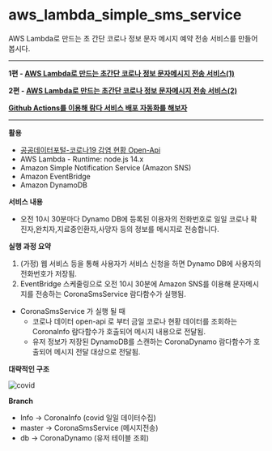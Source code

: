 # aws_lambda_simple_sms_service
AWS Lambda로 만드는 초 간단 코로나 정보 문자 메시지 예약 전송 서비스를 만들어 봅시다.  
  

----  
  
**1편 - [AWS Lambda로 만드는 초간단 코로나 정보 문자메시지 전송 서비스(1)](https://pds0309.github.io/lambdasms1/)** 
  
**2편 - [AWS Lambda로 만드는 초간단 코로나 정보 문자메시지 전송 서비스(2)](https://pds0309.github.io/lambdasms2/)**  
  
**[Github Actions를 이용해 람다 서비스 배포 자동화를 해보자](https://pds0309.github.io/lambddeploy/)**  

----
    
    
**활용**  

* [공공데이터포털-코로나19 감염 현황 Open-Api](https://www.data.go.kr/tcs/dss/selectApiDataDetailView.do?publicDataPk=15043376)
* AWS Lambda - Runtime: node.js 14.x
* Amazon Simple Notification Service (Amazon SNS) 
* Amazon EventBridge  
* Amazon DynamoDB

  
**서비스 내용**  
* 오전 10시 30분마다 Dynamo DB에 등록된 이용자의 전화번호로 일일 코로나 확진자,완치자,지료중인환자,사망자 등의 정보를 메시지로 전송합니다.  
  

**실행 과정 요약**  
1. (가정) 웹 서비스 등을 통해 사용자가 서비스 신청을 하면 Dynamo DB에 사용자의 전화번호가 저장됨.  
2. EventBridge 스케줄링으로 오전 10시 30분에 Amazon SNS를 이용해 문자메시지를 전송하는 CoronaSmsService 람다함수가 실행됨.  
  * CoronaSmsService 가 실행 될 때  
    * 코로나 데이터 open-api 로 부터 금일 코로나 현황 데이터를 조회하는 CoronaInfo 람다함수가 호출되어 메시지 내용으로 전달됨.  
    * 유저 정보가 저장된 DynamoDB를 스캔하는 CoronaDynamo 람다함수가 호출되어 메시지 전달 대상으로 전달됨.  
      
  
**대략적인 구조**  
 
  
![covid](https://user-images.githubusercontent.com/76927397/131205710-85165ea5-11e5-4d48-bbc6-af3299918876.PNG)
  
  
**Branch**  
  
* Info -> CoronaInfo (covid 일일 데이터수집)
* master -> CoronaSmsService (메시지전송)
* db -> CoronaDynamo (유저 테이블 조회)